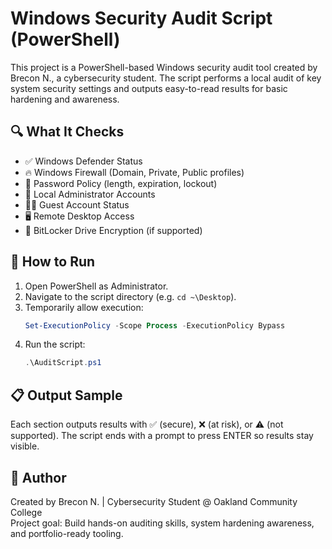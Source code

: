 # Windows Security Audit Script (PowerShell)

This project is a PowerShell-based Windows security audit tool created by Brecon N., a cybersecurity student. The script performs a local audit of key system security settings and outputs easy-to-read results for basic hardening and awareness.

## 🔍 What It Checks

- ✅ Windows Defender Status
- 🔥 Windows Firewall (Domain, Private, Public profiles)
- 🔐 Password Policy (length, expiration, lockout)
- 👤 Local Administrator Accounts
- 🧑‍🦲 Guest Account Status
- 🖥️ Remote Desktop Access
- 🔐 BitLocker Drive Encryption (if supported)

## 🚀 How to Run

1. Open PowerShell as Administrator.
2. Navigate to the script directory (e.g. `cd ~\Desktop`).
3. Temporarily allow execution:
   ```powershell
   Set-ExecutionPolicy -Scope Process -ExecutionPolicy Bypass
   ```
4. Run the script:
   ```powershell
   .\AuditScript.ps1
   ```

## 📋 Output Sample

Each section outputs results with ✅ (secure), ❌ (at risk), or ⚠️ (not supported). The script ends with a prompt to press ENTER so results stay visible.

## 🔐 Author

Created by Brecon N. | Cybersecurity Student @ Oakland Community College  
Project goal: Build hands-on auditing skills, system hardening awareness, and portfolio-ready tooling.
